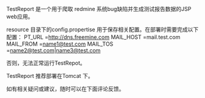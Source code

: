TestReport 是一个用于爬取 redmine 系统bug缺陷并生成测试报告数据的JSP web应用。

resource 目录下的config.propertise 用于保存相关配置。在部署时需要完成以下配置：
PT_URL =http://dns.freemine.com
MAIL_HOST =mail.test.com
MAIL_FROM =name1@test.com
MAIL_TOS =name2@test.com|name3@test.com

否则，无法正常运行TestRepot。

TestReport 推荐部署在Tomcat 下。

如有相关疑问或建议，随时可以在下面评论反馈。

